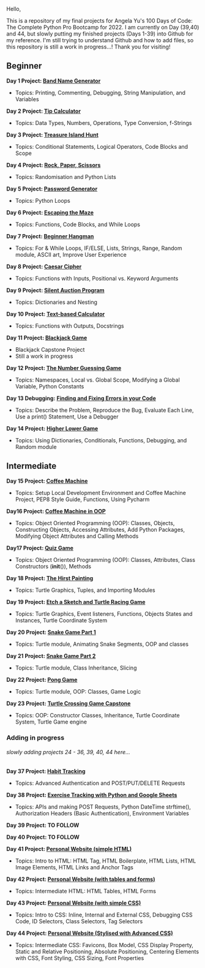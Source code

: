 Hello,

This is a repository of my final projects for Angela Yu's 100 Days of Code: The Complete Python Pro Bootcamp for 2022. I am currently on Day (39,40) and 44, but slowly putting my finished projects (Days 1-39) into Github for my reference. I'm still trying to understand Github and how to add files, so this repository is still a work in progress...! Thank you for visiting!

## Beginner
**Day 1 Project: [Band Name Generator](https://github.com/Mikerniker/100_Days_of_Python/tree/main/Day01)**
- Topics: Printing, Commenting, Debugging, String Manipulation, and Variables

**Day 2 Project: [Tip Calculator](https://github.com/Mikerniker/100_Days_of_Python/tree/main/Day02)**
- Topics: Data Types, Numbers, Operations, Type Conversion, f-Strings

**Day 3 Project: [Treasure Island Hunt](https://github.com/Mikerniker/100_Days_of_Python/tree/main/Day03)**
- Topics: Conditional Statements, Logical Operators, Code Blocks and Scope

**Day 4 Project: [Rock, Paper, Scissors](https://github.com/Mikerniker/100_Days_of_Python/tree/main/Day04)**
- Topics: Randomisation and Python Lists

**Day 5 Project: [Password Generator](https://github.com/Mikerniker/100_Days_of_Python/tree/main/Day05)**
- Topics: Python Loops

**Day 6 Project: [Escaping the Maze](https://github.com/Mikerniker/100_Days_of_Python/tree/main/Day06)**
- Topics: Functions, Code Blocks, and While Loops

**Day 7 Project: [Beginner Hangman](https://github.com/Mikerniker/100_Days_of_Python/tree/main/Day07)**
- Topics: For & While Loops, IF/ELSE, Lists, Strings, Range, Random module, ASCII art, Improve User Experience

**Day 8 Project: [Caesar Cipher](https://github.com/Mikerniker/100_Days_of_Python/tree/main/Day08)**
- Topics: Functions with Inputs, Positional vs. Keyword Arguments

**Day 9 Project: [Silent Auction Program](https://github.com/Mikerniker/100_Days_of_Python/tree/main/Day09)**
- Topics: Dictionaries and Nesting

**Day 10 Project: [Text-based Calculator](https://github.com/Mikerniker/100_Days_of_Python/tree/main/Day10)**
- Topics: Functions with Outputs, Docstrings

**Day 11 Project: [Blackjack Game](https://github.com/Mikerniker/100_Days_of_Python/tree/main/Day11)**
- Blackjack Capstone Project
- Still a work in progress

**Day 12 Project: [The Number Guessing Game](https://github.com/Mikerniker/100_Days_of_Python/tree/main/Day12)**
- Topics: Namespaces, Local vs. Global Scope, Modifying a Global Variable, Python Constants

**Day 13 Debugging: [Finding and Fixing Errors in your Code](https://github.com/Mikerniker/100_Days_of_Python/tree/main/Day13)**
- Topics: Describe the Problem, Reproduce the Bug, Evaluate Each Line, Use a print() Statement, Use a Debugger

**Day 14 Project: [Higher Lower Game](https://github.com/Mikerniker/100_Days_of_Python/tree/main/Day14)**
- Topics: Using Dictionaries, Conditionals, Functions, Debugging, and Random module 


## Intermediate

**Day 15 Project: [Coffee Machine](https://github.com/Mikerniker/100_Days_of_Python/tree/main/Day15)**
- Topics: Setup Local Development Environment and Coffee Machine Project, PEP8 Style Guide, Functions, Using Pycharm

**Day16 Project: [Coffee Machine in OOP](https://github.com/Mikerniker/100_Days_of_Python/tree/main/Day16)**
- Topics: Object Oriented Programming (OOP): Classes, Objects, Constructing Objects, Accessing Attributes, Add Python Packages, Modifying Object Attributes and Calling Methods 

**Day17 Project: [Quiz Game](https://github.com/Mikerniker/100_Days_of_Python/tree/main/Day17)**
- Topics: Object Oriented Programming (OOP): Classes, Attributes, Class Constructors (__init__()), Methods 

**Day 18 Project: [The Hirst Painting](https://github.com/Mikerniker/100_Days_of_Python/tree/main/Day18)**
- Topics: Turtle Graphics, Tuples, and Importing Modules

**Day 19 Project: [Etch a Sketch and Turtle Racing Game](https://github.com/Mikerniker/100_Days_of_Python/tree/main/Day19)**
- Topics: Turtle Graphics, Event listeners, Functions, Objects States and Instances, Turtle Coordinate System

**Day 20 Project: [Snake Game Part 1](https://github.com/Mikerniker/100_Days_of_Python/tree/main/Day20)**
- Topics: Turtle module, Animating Snake Segments, OOP and classes

**Day 21 Project: [Snake Game Part 2](https://github.com/Mikerniker/100_Days_of_Python/tree/main/Day21)**
- Topics: Turtle module, Class Inheritance, Slicing

**Day 22 Project: [Pong Game](https://github.com/Mikerniker/100_Days_of_Python/tree/main/Day22)**
- Topics: Turtle module, OOP: Classes, Game Logic

**Day 23 Project: [Turtle Crossing Game Capstone](https://github.com/Mikerniker/100_Days_of_Python/tree/main/Day23)**
- Topics: OOP: Constructor Classes, Inheritance, Turtle Coordinate System, Turtle Game engine


### Adding in progress

###### slowly adding projects 24 - 36, 39, 40, 44 here...


**Day 37 Project: [Habit Tracking](https://github.com/Mikerniker/100_Days_of_Python/tree/main/Day37)**
- Topics: Advanced Authentication and POST/PUT/DELETE Requests

**Day 38 Project: [Exercise Tracking with Python and Google Sheets](https://github.com/Mikerniker/100_Days_of_Python/tree/main/Day38)**
- Topics: APIs and making POST Requests, Python DateTime strftime(), Authorization Headers (Basic Authentication), Environment Variables

**Day 39 Project:  TO FOLLOW**


**Day 40 Project:  TO FOLLOW**

**Day 41 Project: [Personal Website (simple HTML)](https://github.com/Mikerniker/100_Days_of_Python/tree/main/Day41)**
- Topics: Intro to HTML: HTML Tag, HTML Boilerplate, HTML Lists, HTML Image Elements, HTML Links and Anchor Tags

**Day 42 Project: [Personal Website (with tables and forms)](https://github.com/Mikerniker/100_Days_of_Python/tree/main/Day42)**
- Topics: Intermediate HTML: HTML Tables, HTML Forms

**Day 43 Project: [Personal Website (with simple CSS)](https://github.com/Mikerniker/100_Days_of_Python/tree/main/Day43)**
- Topics: Intro to CSS: Inline, Internal and External CSS, Debugging CSS Code, ID Selectors, Class Selectors, Tag Selectors

**Day 44 Project: [Personal Website (Stylised with Advanced CSS)](https://github.com/Mikerniker/100_Days_of_Python/tree/main/Day43)**
- Topics: Intermediate CSS: Favicons, Box Model, CSS Display Property, Static and Relative Positioning, Absolute Positioning, Centering Elements with CSS, Font Styling, CSS Sizing, Font Properties
